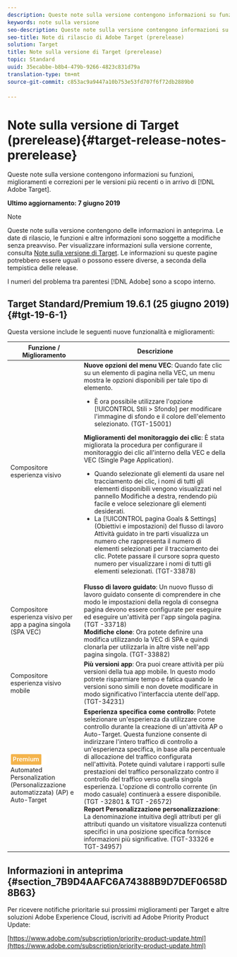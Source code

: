 ```yaml
---
description: Queste note sulla versione contengono informazioni su funzioni, miglioramenti, correzioni di problemi e problemi noti per le versioni più recenti o in arrivo di Target.
keywords: note sulla versione
seo-description: Queste note sulla versione contengono informazioni su funzioni, miglioramenti, correzioni di problemi e problemi noti per le versioni più recenti o in arrivo di Adobe Target
seo-title: Note di rilascio di Adobe Target (prerelease)
solution: Target
title: Note sulla versione di Target (prerelease)
topic: Standard
uuid: 35ecabbe-b8b4-479b-9266-4823c831d79a
translation-type: tm+mt
source-git-commit: c853ac9a9447a10b753e53fd707f6f72db2889b0

---
```



# Note sulla versione di Target (prerelease){#target-release-notes-prerelease}

Queste note sulla versione contengono informazioni su funzioni, miglioramenti e correzioni per le versioni più recenti o in arrivo di [!DNL Adobe Target].

**Ultimo aggiornamento: 7 giugno 2019**

>[!NOTE]
>
>Queste note sulla versione contengono delle informazioni in anteprima. Le date di rilascio, le funzioni e altre informazioni sono soggette a modifiche senza preavviso. Per visualizzare informazioni sulla versione corrente, consulta [Note sulla versione di Target](release-notes.md). Le informazioni su queste pagine potrebbero essere uguali o possono essere diverse, a seconda della tempistica delle release.
>
>I numeri del problema tra parentesi [!DNL Adobe] sono a scopo interno.

## Target Standard/Premium 19.6.1 (25 giugno 2019) {#tgt-19-6-1}

Questa versione include le seguenti nuove funzionalità e miglioramenti:

| Funzione / Miglioramento | Descrizione |
| --- | --- |
| Compositore esperienza visivo | **Nuove opzioni del menu VEC**: Quando fate clic su un elemento di pagina nella VEC, un menu mostra le opzioni disponibili per tale tipo di elemento.<ul><li>È ora possibile utilizzare l&#39;opzione [!UICONTROL Stili &gt; Sfondo] per modificare l&#39;immagine di sfondo e il colore dell&#39;elemento selezionato. (TGT-15001)</li></ul>**Miglioramenti del monitoraggio dei clic**: È stata migliorata la procedura per configurare il monitoraggio dei clic all&#39;interno della VEC e della VEC (Single Page Application).<ul><li>Quando selezionate gli elementi da usare nel tracciamento dei clic, i nomi di tutti gli elementi disponibili vengono visualizzati nel pannello Modifiche a destra, rendendo più facile e veloce selezionare gli elementi desiderati.</li><li>La [!UICONTROL pagina Goals &amp; Settings] (Obiettivi e impostazioni) del flusso di lavoro Attività guidato in tre parti visualizza un numero che rappresenta il numero di elementi selezionati per il tracciamento dei clic. Potete passare il cursore sopra questo numero per visualizzare i nomi di tutti gli elementi selezionati. (TGT-33878)</li></ul> |
| Compositore esperienza visivo per app a pagina singola (SPA VEC) | **Flusso di lavoro guidato**: Un nuovo flusso di lavoro guidato consente di comprendere in che modo le impostazioni della regola di consegna pagina devono essere configurate per eseguire ed eseguire un&#39;attività per l&#39;app singola pagina. (TGT -33718)<br>**Modifiche clone**: Ora potete definire una modifica utilizzando la VEC di SPA e quindi clonarla per utilizzarla in altre viste nell&#39;app pagina singola. (TGT-33882) |
| Compositore esperienza visivo mobile | **Più versioni app**: Ora puoi creare attività per più versioni della tua app mobile. In questo modo potrete risparmiare tempo e fatica quando le versioni sono simili e non dovete modificare in modo significativo l&#39;interfaccia utente dell&#39;app. (TGT-34231) |
| ![Badge Premium](/help/assets/premium.png) Automated Personalization (Personalizzazione automatizzata) (AP) e Auto-Target | **Esperienza specifica come controllo**: Potete selezionare un&#39;esperienza da utilizzare come controllo durante la creazione di un&#39;attività AP o Auto-Target. Questa funzione consente di indirizzare l&#39;intero traffico di controllo a un&#39;esperienza specifica, in base alla percentuale di allocazione del traffico configurata nell&#39;attività. Potete quindi valutare i rapporti sulle prestazioni del traffico personalizzato contro il controllo del traffico verso quella singola esperienza. L&#39;opzione di controllo corrente (in modo casuale) continuerà a essere disponibile. (TGT -32801 &amp; TGT -26572)<br>**Report Personalizzazione personalizzazione**: La denominazione intuitiva degli attributi per gli attributi quando un visitatore visualizza contenuti specifici in una posizione specifica fornisce informazioni più significative. (TGT-33326 e TGT-34957) |

## Informazioni in anteprima {#section_7B9D4AAFC6A74388B9D7DEF0658D8B63}

Per ricevere notifiche prioritarie sui prossimi miglioramenti per Target e altre soluzioni Adobe Experience Cloud, iscriviti ad Adobe Priority Product Update:

[https://www.adobe.com/subscription/priority-product-update.html](https://www.adobe.com/subscription/priority-product-update.html)
